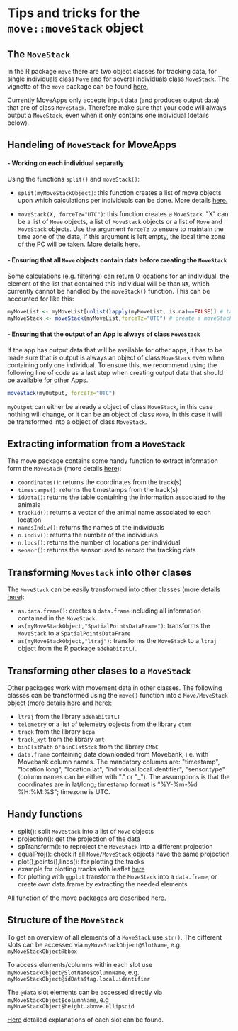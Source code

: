# Tips and tricks for the `move::moveStack` object


## The `MoveStack`
In the R package `move` there are two object classes for tracking data, for single individuals class `Move` and for several individuals class `MoveStack`. The vignette of the `move` package can be found [here.](https://bartk.gitlab.io/move/articles/move.html)

Currently MoveApps only accepts input data (and produces output data) that are of class `MoveStack`. Therefore make sure that your code will always output a `MoveStack`, even when it only contains one individual (details below).

## Handeling of `MoveStack` for MoveApps
#### - Working on each individual separatly
Using the functions `split()` and `moveStack()`:

- `split(myMoveStackObject)`: this function creates a list of move objects upon which calculations per individuals can be done. More details [here.](https://bartk.gitlab.io/move/reference/split.html)

- `moveStack(X, forceTz="UTC")`: this function creates a `MoveStack`. "X" can be a list of `Move` objects, a list of `MoveStack` objects or a list of `Move` and `MoveStack` objects. Use the argument `forceTz` to ensure to maintain the time zone of the data, if this argument is left empty, the local time zone of the PC will be taken. More details [here.](https://bartk.gitlab.io/move/reference/moveStack.html)

#### - Ensuring that all `Move` objects contain data before creating the `MoveStack` 
Some calculations (e.g. filtering) can return 0 locations for an individual, the element of the list that contained this individual will be than `NA`, which currently cannot be handled by the `moveStack()` function. This can be accounted for like this:

```r
myMoveList <- myMoveList[unlist(lapply(myMoveList, is.na)==FALSE)] # take out NA animals
myMoveStack <- moveStack(myMoveList,forceTz="UTC") # create a moveStack
```

#### - Ensuring that the output of an App is always of class `MoveStack` 
If the app has output data that will be available for other apps, it has to be made sure that is output is always an object of class `MoveStack` even when containing only one individual. To ensure this, we recommend using the following line of code as a last step when creating output data that should be available for other Apps.

```r
moveStack(myOutput, forceTz="UTC")
```

`myOutput` can either be already a object of class `MoveStack`, in this case nothing will change, or it can be an object of class `Move`, in this case it will be transformed into a object of class `MoveStack`.


## Extracting information from a `MoveStack`
The move package contains some handy function to extract information form the `MoveStack` (more details [here](https://bartk.gitlab.io/move/articles/move.html#extracting-information-from-move-objects)):

- `coordinates()`: returns the coordinates from the track(s)
- `timestamps()`: returns the timestamps from the track(s)
- `idData()`: returns the table containing the information associated to the animals
- `trackId()`: returns a vector of the animal name associated to each location
- `namesIndiv()`: returns the names of the individuals
- `n.indiv()`: returns the number of the individuals
- `n.locs()`: returns the number of locations per individual
- `sensor()`: returns the sensor used to record the tracking data

## Transforming `Movestack` into other clases
The `MoveStack` can be easily transformed into other classes (more details [here](https://bartk.gitlab.io/move/articles/move.html#storing-loading-and-exporting-move-objects)):

- `as.data.frame()`: creates a `data.frame` including all information contained in the `MoveStack`.
- `as(myMoveStackObject,"SpatialPointsDataFrame")`: transforms the `MoveStack` to a `SpatialPointsDataFrame`
- `as(myMoveStackObject,"ltraj")`: transforms the `MoveStack` to a `ltraj` object from the R package `adehabitatLT`.

## Transforming other clases to a `MoveStack`
Other packages work with movement data in other classes. The following classes can be transformed using the `move()` function into a `Move/MoveStack` object (more details [here](https://bartk.gitlab.io/move/reference/move.html) and [here](https://bartk.gitlab.io/move/articles/move.html#import-movement-objects-of-other-packages)):

- `ltraj` from the library `adehabitatLT`
- `telemetry` or a list of telemetry objects from the library `ctmm`
- `track` from the library `bcpa`
- `track_xyt` from the library `amt`
- `binClstPath` or `binClstStck` from the library `EMbC`
- `data.frame` containing data downloaded from Movebank, i.e. with Movebank column names. The mandatory columns are: "timestamp", "location.long", "location.lat", "individual.local.identifier", "sensor.type" (column names can be either with "." or "_"). The assumptions is that the coordinates are in lat/long; timestamp format is \"%Y-%m-%d %H:%M:%S\"; timezone is UTC. 

## Handy functions
- split(): split `MoveStack` into a list of `Move` objects
- projection(): get the projection of the data
- spTransform(): to reproject the `MoveStack` into a different projection
- equalProj(): check if all `Move/MoveStack` objects have the same projection
- plot(),points(),lines(): for plotting the tracks
- example for plotting tracks with leaflet [here](https://bartk.gitlab.io/move/articles/leafletPlot.html)
- for plotting with `ggplot` transform the `MoveStack` into a `data.frame`, or create own data.frame by extracting the needed elements

All function of the move packages are described [here.](https://bartk.gitlab.io/move/reference/index.html)


## Structure of the `MoveStack`
To get an overview of all elements of a `MoveStack` use `str()`. The different slots can be accessed via `myMoveStackObject@SlotName`, e.g. `myMoveStackObject@bbox`

To access elements/columns within each slot use `myMoveStackObject@SlotName$columnName`, e.g. `myMoveStackObject@idData$tag.local.identifier`

The `@data` slot elements can be accessed directly via `myMoveStackObject$columnName`, e.g `myMoveStackObject$height.above.ellipsoid`

[Here](https://bartk.gitlab.io/move/reference/MoveStack-class.html) detailed explanations of each slot can be found.


